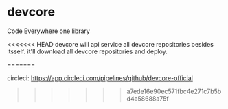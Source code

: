 # devcore
Code Everywhere one library


<<<<<<< HEAD
devcore will api service all devcore repositories
besides itsself. it'll download all devcore
repositories and deploy.



=======

circleci: https://app.circleci.com/pipelines/github/devcore-official
>>>>>>> a7ede16e90ec571fbc4e271c7b5bd4a58688a75f
